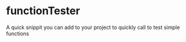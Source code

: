 # functionTester
A quick snippit you can add to your project to quickly call to test simple functions
